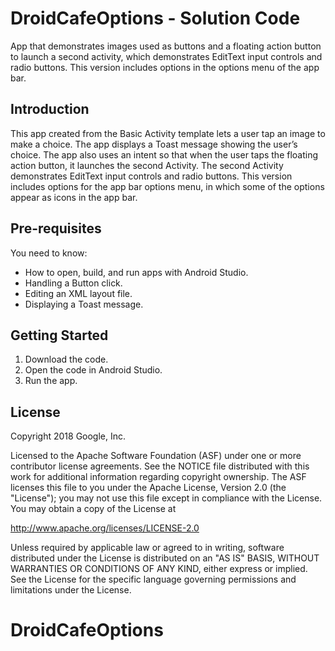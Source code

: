 DroidCafeOptions - Solution Code
================================
App that demonstrates images used as buttons and a floating action button
to launch a second activity, which demonstrates EditText input controls
and radio buttons. This version includes options in the options menu of
the app bar.


Introduction
------------

This app created from the Basic Activity template lets a user tap an image
to make a choice. The app displays a Toast message showing the user’s choice.
The app also uses an intent so that when the user taps the floating
action button, it launches the second Activity. The second Activity
demonstrates EditText input controls and radio buttons. This version
includes options for the app bar options menu, in which some of the
options appear as icons in the app bar.

Pre-requisites
--------------

You need to know:
- How to open, build, and run apps with Android Studio.
- Handling a Button click.
- Editing an XML layout file.
- Displaying a Toast message.

Getting Started
---------------

1. Download the code.
2. Open the code in Android Studio.
3. Run the app.


License
-------

Copyright 2018 Google, Inc.

Licensed to the Apache Software Foundation (ASF) under one or more contributor
license agreements.  See the NOTICE file distributed with this work for
additional information regarding copyright ownership.  The ASF licenses this
file to you under the Apache License, Version 2.0 (the "License"); you may not
use this file except in compliance with the License.  You may obtain a copy of
the License at

  http://www.apache.org/licenses/LICENSE-2.0

Unless required by applicable law or agreed to in writing, software
distributed under the License is distributed on an "AS IS" BASIS, WITHOUT
WARRANTIES OR CONDITIONS OF ANY KIND, either express or implied.  See the
License for the specific language governing permissions and limitations under
the License.
# DroidCafeOptions

